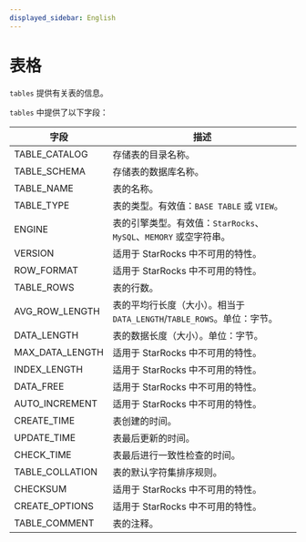 ```yaml
---
displayed_sidebar: English
---
```


# 表格

`tables` 提供有关表的信息。

`tables` 中提供了以下字段：

|**字段**|**描述**|
|---|---|
|TABLE_CATALOG|存储表的目录名称。|
|TABLE_SCHEMA|存储表的数据库名称。|
|TABLE_NAME|表的名称。|
|TABLE_TYPE|表的类型。有效值：`BASE TABLE` 或 `VIEW`。|
|ENGINE|表的引擎类型。有效值：`StarRocks`、`MySQL`、`MEMORY` 或空字符串。|
|VERSION|适用于 StarRocks 中不可用的特性。|
|ROW_FORMAT|适用于 StarRocks 中不可用的特性。|
|TABLE_ROWS|表的行数。|
|AVG_ROW_LENGTH|表的平均行长度（大小）。相当于 `DATA_LENGTH`/`TABLE_ROWS`。单位：字节。|
|DATA_LENGTH|表的数据长度（大小）。单位：字节。|
|MAX_DATA_LENGTH|适用于 StarRocks 中不可用的特性。|
|INDEX_LENGTH|适用于 StarRocks 中不可用的特性。|
|DATA_FREE|适用于 StarRocks 中不可用的特性。|
|AUTO_INCREMENT|适用于 StarRocks 中不可用的特性。|
|CREATE_TIME|表创建的时间。|
|UPDATE_TIME|表最后更新的时间。|
|CHECK_TIME|表最后进行一致性检查的时间。|
|TABLE_COLLATION|表的默认字符集排序规则。|
|CHECKSUM|适用于 StarRocks 中不可用的特性。|
|CREATE_OPTIONS|适用于 StarRocks 中不可用的特性。|
|TABLE_COMMENT|表的注释。|